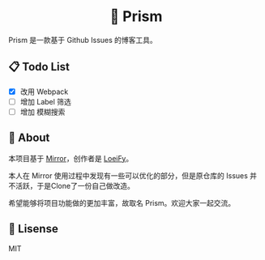 <h1 align="center">🧊 Prism</h1>
Prism 是一款基于 Github Issues 的博客工具。

## 📋 Todo List
- [x] 改用 Webpack
- [ ] 增加 Label 筛选
- [ ] 增加 模糊搜索

## 🔗 About
本项目基于 [Mirror](https://github.com/LoeiFy/Mirror)，创作者是 [LoeiFy](https://github.com/LoeiFy)。 

本人在 Mirror 使用过程中发现有一些可以优化的部分，但是原仓库的 Issues 并不活跃，于是Clone了一份自己做改造。  

希望能够将项目功能做的更加丰富，故取名 Prism。欢迎大家一起交流。

## 📌 Lisense
MIT
